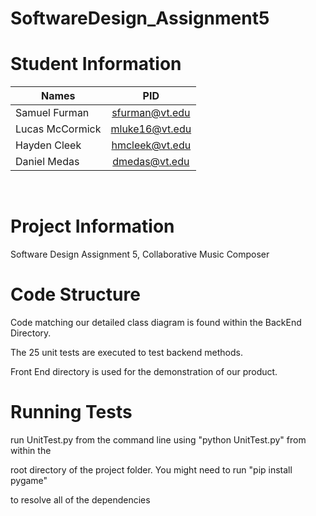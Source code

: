 # SoftwareDesign_Assignment5
<h1>Student Information</h1>

| Names           | PID            |
| --------------- |:--------------:| 
| Samuel Furman   | sfurman@vt.edu | 
| Lucas McCormick | mluke16@vt.edu | 
| Hayden Cleek    | hmcleek@vt.edu |
| Daniel Medas    | dmedas@vt.edu  |    
   
<br>

<h1>Project Information</h1>

Software Design Assignment 5, Collaborative Music Composer

<h1>Code Structure</h1>

Code matching our detailed class diagram is found within the BackEnd Directory.

The 25 unit tests are executed to test backend methods.

Front End directory is used for the demonstration of our product.

<h1>Running Tests</h1>

run UnitTest.py from the command line using "python UnitTest.py" from within the

root directory of the project folder.  You might need to run "pip install pygame"

to resolve all of the dependencies